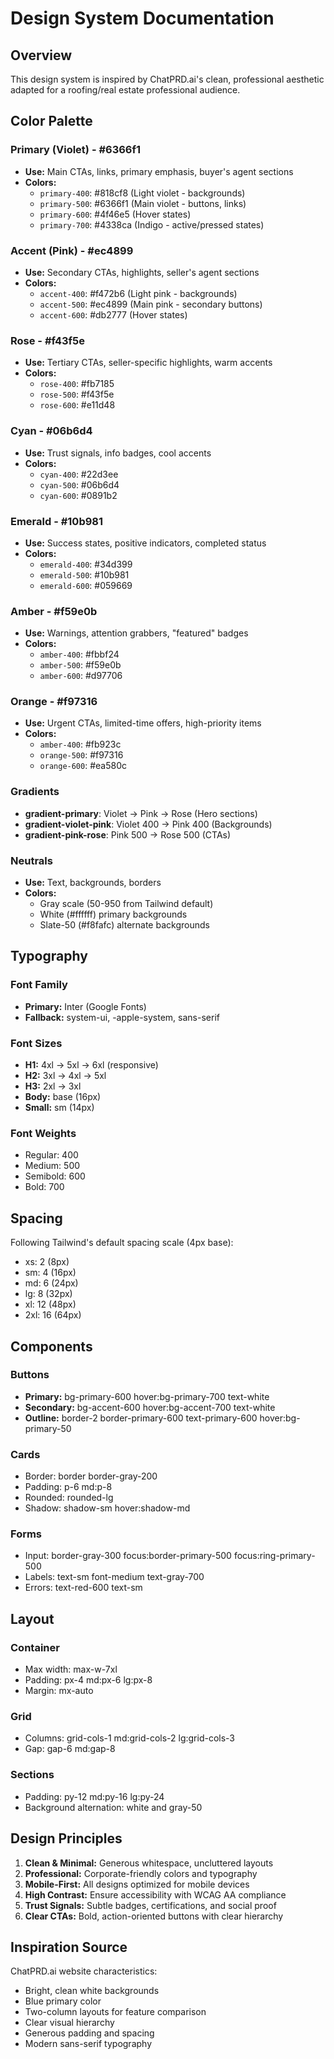 # Design System Documentation

## Overview

This design system is inspired by ChatPRD.ai's clean, professional aesthetic adapted for a roofing/real estate professional audience.

## Color Palette

### Primary (Violet) - #6366f1
- **Use:** Main CTAs, links, primary emphasis, buyer's agent sections
- **Colors:**
  - `primary-400`: #818cf8 (Light violet - backgrounds)
  - `primary-500`: #6366f1 (Main violet - buttons, links)
  - `primary-600`: #4f46e5 (Hover states)
  - `primary-700`: #4338ca (Indigo - active/pressed states)

### Accent (Pink) - #ec4899
- **Use:** Secondary CTAs, highlights, seller's agent sections
- **Colors:**
  - `accent-400`: #f472b6 (Light pink - backgrounds)
  - `accent-500`: #ec4899 (Main pink - secondary buttons)
  - `accent-600`: #db2777 (Hover states)

### Rose - #f43f5e
- **Use:** Tertiary CTAs, seller-specific highlights, warm accents
- **Colors:**
  - `rose-400`: #fb7185
  - `rose-500`: #f43f5e
  - `rose-600`: #e11d48

### Cyan - #06b6d4
- **Use:** Trust signals, info badges, cool accents
- **Colors:**
  - `cyan-400`: #22d3ee
  - `cyan-500`: #06b6d4
  - `cyan-600`: #0891b2

### Emerald - #10b981
- **Use:** Success states, positive indicators, completed status
- **Colors:**
  - `emerald-400`: #34d399
  - `emerald-500`: #10b981
  - `emerald-600`: #059669

### Amber - #f59e0b
- **Use:** Warnings, attention grabbers, "featured" badges
- **Colors:**
  - `amber-400`: #fbbf24
  - `amber-500`: #f59e0b
  - `amber-600`: #d97706

### Orange - #f97316
- **Use:** Urgent CTAs, limited-time offers, high-priority items
- **Colors:**
  - `amber-400`: #fb923c
  - `orange-500`: #f97316
  - `orange-600`: #ea580c

### Gradients
- **gradient-primary**: Violet → Pink → Rose (Hero sections)
- **gradient-violet-pink**: Violet 400 → Pink 400 (Backgrounds)
- **gradient-pink-rose**: Pink 500 → Rose 500 (CTAs)

### Neutrals
- **Use:** Text, backgrounds, borders
- **Colors:**
  - Gray scale (50-950 from Tailwind default)
  - White (#ffffff) primary backgrounds
  - Slate-50 (#f8fafc) alternate backgrounds

## Typography

### Font Family
- **Primary:** Inter (Google Fonts)
- **Fallback:** system-ui, -apple-system, sans-serif

### Font Sizes
- **H1:** 4xl → 5xl → 6xl (responsive)
- **H2:** 3xl → 4xl → 5xl
- **H3:** 2xl → 3xl
- **Body:** base (16px)
- **Small:** sm (14px)

### Font Weights
- Regular: 400
- Medium: 500
- Semibold: 600
- Bold: 700

## Spacing

Following Tailwind's default spacing scale (4px base):
- xs: 2 (8px)
- sm: 4 (16px)
- md: 6 (24px)
- lg: 8 (32px)
- xl: 12 (48px)
- 2xl: 16 (64px)

## Components

### Buttons
- **Primary:** bg-primary-600 hover:bg-primary-700 text-white
- **Secondary:** bg-accent-600 hover:bg-accent-700 text-white
- **Outline:** border-2 border-primary-600 text-primary-600 hover:bg-primary-50

### Cards
- Border: border border-gray-200
- Padding: p-6 md:p-8
- Rounded: rounded-lg
- Shadow: shadow-sm hover:shadow-md

### Forms
- Input: border-gray-300 focus:border-primary-500 focus:ring-primary-500
- Labels: text-sm font-medium text-gray-700
- Errors: text-red-600 text-sm

## Layout

### Container
- Max width: max-w-7xl
- Padding: px-4 md:px-6 lg:px-8
- Margin: mx-auto

### Grid
- Columns: grid-cols-1 md:grid-cols-2 lg:grid-cols-3
- Gap: gap-6 md:gap-8

### Sections
- Padding: py-12 md:py-16 lg:py-24
- Background alternation: white and gray-50

## Design Principles

1. **Clean & Minimal:** Generous whitespace, uncluttered layouts
2. **Professional:** Corporate-friendly colors and typography
3. **Mobile-First:** All designs optimized for mobile devices
4. **High Contrast:** Ensure accessibility with WCAG AA compliance
5. **Trust Signals:** Subtle badges, certifications, and social proof
6. **Clear CTAs:** Bold, action-oriented buttons with clear hierarchy

## Inspiration Source

ChatPRD.ai website characteristics:
- Bright, clean white backgrounds
- Blue primary color
- Two-column layouts for feature comparison
- Clear visual hierarchy
- Generous padding and spacing
- Modern sans-serif typography
